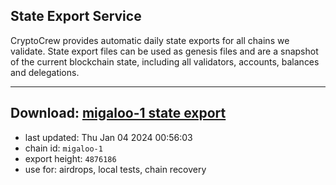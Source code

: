 ## State Export Service
CryptoCrew provides automatic daily state exports for all chains we validate. State export files can be used as genesis files and are a snapshot of the current blockchain state, including all validators, accounts, balances and delegations.

---
**Download: [migaloo-1 state export](https://dl.ccvalidators.com/SERVICE/migaloo/migaloo-1_export_4876186.json)**
---

- last updated: Thu Jan 04 2024 00:56:03
- chain id: `migaloo-1`
- export height: `4876186`
- use for: airdrops, local tests, chain recovery
